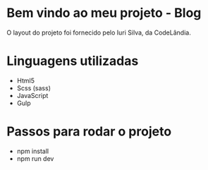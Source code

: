 # Bem vindo ao meu projeto - Blog
  O layout do projeto foi fornecido pelo Iuri Silva, da CodeLândia. 

# Linguagens utilizadas
  - Html5
  - Scss (sass)
  - JavaScript
  - Gulp

# Passos para rodar o projeto
  - npm install
  - npm run dev
